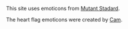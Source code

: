 This site uses emoticons from [Mutant Stadard](https://mutant.tech/).

The heart flag emoticons were created by [Cam](https://sins.center/users/Fidgetcetera/statuses/99038515808850501).